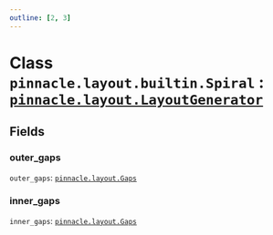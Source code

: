 ```yaml
---
outline: [2, 3]
---
```


# Class `pinnacle.layout.builtin.Spiral` : <code><a href="/lua-reference/classes/pinnacle.layout.LayoutGenerator">pinnacle.layout.LayoutGenerator</a></code>




## Fields

### outer_gaps

`outer_gaps`: <code><a href="/lua-reference/aliases/pinnacle.layout.Gaps">pinnacle.layout.Gaps</a></code>



### inner_gaps

`inner_gaps`: <code><a href="/lua-reference/aliases/pinnacle.layout.Gaps">pinnacle.layout.Gaps</a></code>




